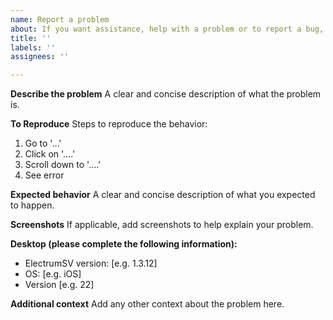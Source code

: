 ```yaml
---
name: Report a problem
about: If you want assistance, help with a problem or to report a bug, please fill this out. It will get you a response much faster, and we will ask you to come back and fill it out anyway, if you didn't.
title: ''
labels: ''
assignees: ''

---
```


**Describe the problem**
A clear and concise description of what the problem is.

**To Reproduce**
Steps to reproduce the behavior:
1. Go to '...'
2. Click on '....'
3. Scroll down to '....'
4. See error

**Expected behavior**
A clear and concise description of what you expected to happen.

**Screenshots**
If applicable, add screenshots to help explain your problem.

**Desktop (please complete the following information):**
 - ElectrumSV version: [e.g. 1.3.12]
 - OS: [e.g. iOS]
 - Version [e.g. 22]

**Additional context**
Add any other context about the problem here.
